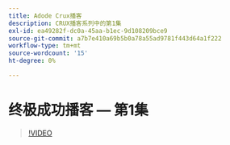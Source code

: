 ```yaml
---
title: Adode Crux播客
description: CRUX播客系列中的第1集
exl-id: ea49282f-dc0a-45aa-b1ec-9d108209bce9
source-git-commit: a7b7e410a69b5b0a78a55ad9781f443d64a1f222
workflow-type: tm+mt
source-wordcount: '15'
ht-degree: 0%

---
```


# 终极成功播客 — 第1集

>[!VIDEO](https://video.tv.adobe.com/v/3428393?quality=12learn=on)

